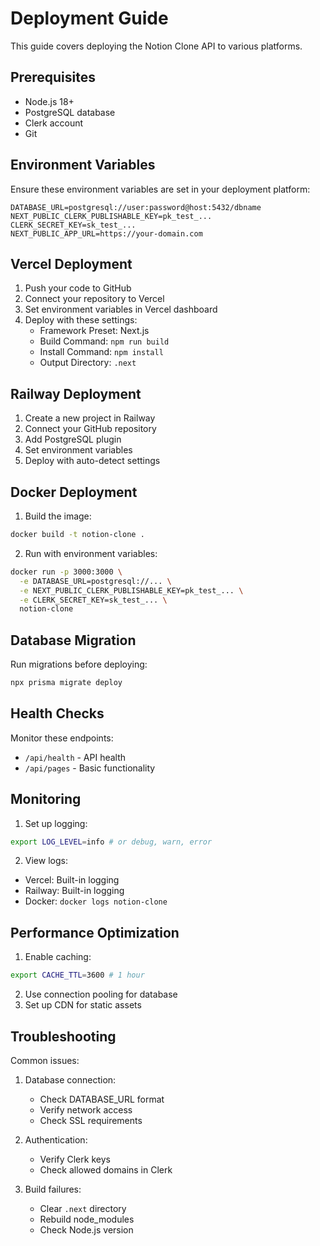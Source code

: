# Deployment Guide

This guide covers deploying the Notion Clone API to various platforms.

## Prerequisites

- Node.js 18+
- PostgreSQL database
- Clerk account
- Git

## Environment Variables

Ensure these environment variables are set in your deployment platform:

```env
DATABASE_URL=postgresql://user:password@host:5432/dbname
NEXT_PUBLIC_CLERK_PUBLISHABLE_KEY=pk_test_...
CLERK_SECRET_KEY=sk_test_...
NEXT_PUBLIC_APP_URL=https://your-domain.com
```

## Vercel Deployment

1. Push your code to GitHub
2. Connect your repository to Vercel
3. Set environment variables in Vercel dashboard
4. Deploy with these settings:
   - Framework Preset: Next.js
   - Build Command: `npm run build`
   - Install Command: `npm install`
   - Output Directory: `.next`

## Railway Deployment

1. Create a new project in Railway
2. Connect your GitHub repository
3. Add PostgreSQL plugin
4. Set environment variables
5. Deploy with auto-detect settings

## Docker Deployment

1. Build the image:
```bash
docker build -t notion-clone .
```

2. Run with environment variables:
```bash
docker run -p 3000:3000 \
  -e DATABASE_URL=postgresql://... \
  -e NEXT_PUBLIC_CLERK_PUBLISHABLE_KEY=pk_test_... \
  -e CLERK_SECRET_KEY=sk_test_... \
  notion-clone
```

## Database Migration

Run migrations before deploying:

```bash
npx prisma migrate deploy
```

## Health Checks

Monitor these endpoints:
- `/api/health` - API health
- `/api/pages` - Basic functionality

## Monitoring

1. Set up logging:
```bash
export LOG_LEVEL=info # or debug, warn, error
```

2. View logs:
- Vercel: Built-in logging
- Railway: Built-in logging
- Docker: `docker logs notion-clone`

## Performance Optimization

1. Enable caching:
```bash
export CACHE_TTL=3600 # 1 hour
```

2. Use connection pooling for database
3. Set up CDN for static assets

## Troubleshooting

Common issues:

1. Database connection:
   - Check DATABASE_URL format
   - Verify network access
   - Check SSL requirements

2. Authentication:
   - Verify Clerk keys
   - Check allowed domains in Clerk

3. Build failures:
   - Clear `.next` directory
   - Rebuild node_modules
   - Check Node.js version 